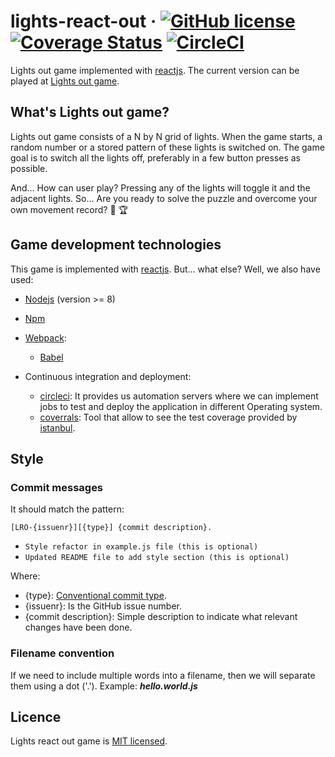 # lights-react-out &middot; [![GitHub license](https://img.shields.io/badge/license-MIT-blue.svg)](https://github.com/wachino/lights-react-out/blob/master/LICENSE) [![Coverage Status](https://coveralls.io/repos/github/wachino/lights-react-out/badge.svg?branch=master)](https://coveralls.io/github/wachino/lights-react-out?branch=master) [![CircleCI](https://circleci.com/gh/wachino/lights-react-out.svg?style=shield)](https://circleci.com/gh/wachino/lights-react-out)
Lights out game implemented with [reactjs](https://github.com/facebook/react). The current version can be played at [Lights out game](http://wachino.github.io/lights-react-out).

## What's Lights out game?

Lights out game consists of a N by N grid of lights. When the game starts, a random number or a stored pattern of these lights is switched on. The game goal is to switch all the lights off, preferably in a few button presses as possible.

And... How can user play? Pressing any of the lights will toggle it and the adjacent lights. So... Are you ready to solve the puzzle and overcome your own movement record? &#x1F4AA; &#x1F3C6;

## Game development technologies
This game is implemented with [reactjs](https://github.com/facebook/react). But... what else? Well, we also have used:
* [Nodejs](https://nodejs.org/en/) (version >= 8)
* [Npm](https://www.npmjs.com)
* [Webpack](https://webpack.js.org):

  * [Babel](https://babeljs.io)

* Continuous integration and deployment:
  
  * [circleci](https://circleci.com): It provides us automation servers where we can implement jobs to test and deploy the application in different Operating system.
  * [coverrals](https://coveralls.io): Tool that allow to see the test coverage provided by [istanbul](https://istanbul.js.org).

## Style
### Commit messages
It should match the pattern:

`[LRO-{issuenr}][{type}] {commit description}.`

  * `Style refactor in example.js file (this is optional)`
  * `Updated README file to add style section (this is optional)`

Where:
  * {type}: [Conventional commit type](https://github.com/pvdlg/conventional-commit-types).
  * {issuenr}: Is the GitHub issue number.
  * {commit description}: Simple description to indicate what relevant changes have been done.

### Filename convention
If we need to include multiple words into a filename, then we will separate them using a dot ('.'). Example:
***hello.world.js***

## Licence
Lights react out game is [MIT licensed](https://github.com/wachino/lights-react-out/blob/master/LICENSE).

